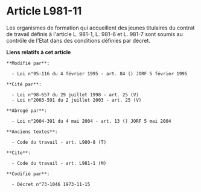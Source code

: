 # Article L981-11

Les organismes de formation qui accueillent des jeunes titulaires du contrat de travail définis à l'article L. 981-1, L.
981-6 et L. 981-7 sont soumis au contrôle de l'Etat dans des conditions définies par décret.

**Liens relatifs à cet article**

	**Modifié par**:

	  - Loi n°95-116 du 4 février 1995 - art. 84 () JORF 5 février 1995

	**Cité par**:

	  - Loi n°98-657 du 29 juillet 1998 - art. 25 (V)
	  - Loi n°2003-591 du 2 juillet 2003 - art. 25 (V)

	**Abrogé par**:

	  - Loi n°2004-391 du 4 mai 2004 - art. 13 () JORF 5 mai 2004

	**Anciens textes**:

	  - Code du travail - art. L980-8 (T)

	**Cite**:

	  - Code du travail - art. L981-1 (M)

	**Codifié par**:

	  - Décret n°73-1046 1973-11-15
